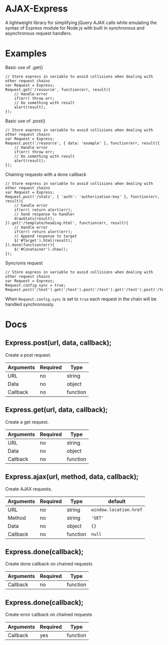 AJAX-Express
==============

A lightweight library for simplifying jQuery AJAX calls while emulating the syntax of Express module for Node.js with built in synchronous and asynchronous request handlers.

Examples
==============

Basic use of .get()
```
// Store express in variable to avoid collisions when dealing with other request chains
var Request = Express;
Request.get('/resource', function(err, result){
    // Handle error
    if(err) throw err;
    // Do something with result
    alert(result);
});
```

Basic use of .post()
```
// Store express in variable to avoid collisions when dealing with other request chains
var Request = Express;
Request.post('/resource', { data: 'example' }, function(err, result){
    // Handle error
    if(err) throw err;
    // Do something with result
    alert(result);
});
```

Chaining requests with a done callback
```
// Store express in variable to avoid collisions when dealing with other request chains
var Request = Express;
Request.post('/stats', { 'auth': 'authorization-key' }, function(err, result){
    // handle error
    if(err) return alert(err);
    // Send response to handler
    drawStats(result);
}).get('/template/heading.html', function(err, result){
    // Handle error
    if(err) return alert(err);
    // Append response to target
    $('#Target').html(result);
}).done(function(err){
    $('#Conatainer').show();
});
```

Syncronis request
```
// Store express in variable to avoid collisions when dealing with other request chains
var Request = Express;
Request.config.sync = true;
Request.post('/test').get('/test').post('/test').get('/test').post('/test').get('/test');
```
When ```Request.config.sync``` is set to ```true``` each request in the chain will be handled synchronously.

Docs
==============
Express.post(url, data, callback);
--------------

Create a post request.

Arguments  | Required | Type 
------------- | ------------- | ------------- 
URL  | no | string 
Data  | no | object 
Callback  | no | function 

Express.get(url, data, callback);
--------------

Create a get request.

Arguments  | Required | Type 
------------- | ------------- | ------------- 
URL  | no | string 
Data  | no | object 
Callback  | no | function 

Express.ajax(url, method, data, callback);
--------------

Create AJAX requests.

Arguments  | Required | Type | default 
------------- | ------------- | ------------- | ------------- 
URL  | no | string | ```window.location.href``` 
Method  | no | string | ```'GET'``` 
Data  | no | object | ```{}``` 
Callback  | no | function | ```null```

Express.done(callback);
--------------

Create done callback on chained requests

Arguments  | Required | Type 
------------- | ------------- | ------------- 
Callback  | no | function 

Express.done(callback);
--------------

Create error callback on chained requests

Arguments  | Required | Type 
------------- | ------------- | ------------- 
Callback  | yes | function 
